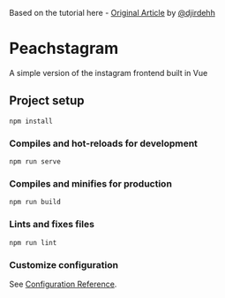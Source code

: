 Based on the tutorial here - [Original Article](https://medium.com/fullstackio/tutorial-build-an-instagram-clone-with-vue-js-and-cssgram-24a9f3de0408) by [@djirdehh](https://github.com/djirdehh)

# Peachstagram

A simple version of the instagram frontend built in Vue

## Project setup

```
npm install
```

### Compiles and hot-reloads for development

```
npm run serve
```

### Compiles and minifies for production

```
npm run build
```

### Lints and fixes files

```
npm run lint
```

### Customize configuration

See [Configuration Reference](https://cli.vuejs.org/config/).
